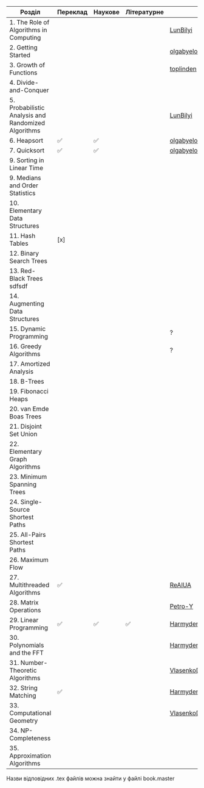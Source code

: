 | Розділ | Переклад | Наукове | Літературне | |
| --- | --- | --- | --- | --- |
|  1. The Role of Algorithms in Computing              |                  |                  |                  |[LunBilyi](https://github.com/Harmyder/i2a/issues?q=assignee%3ALunBilyi+is%3Aopen)|
|  2. Getting Started                                  |                  |                  |                  |[olgabyelova](https://github.com/Harmyder/i2a/issues?q=assignee%3Aolgabyelova+is%3Aopen)|
|  3. Growth of Functions                              |                  |                  |                  |[toplinden](https://github.com/Harmyder/i2a/issues?q=assignee%3Atoplinden+is%3Aopen)|
|  4. Divide-and-Conquer                               |                  |                  |                  ||
|  5. Probabilistic Analysis and Randomized Algorithms |                  |                  |                  |[LunBilyi](https://github.com/Harmyder/i2a/issues?q=assignee%3ALunBilyi+is%3Aopen)|
|  6. Heapsort                                         |:white_check_mark:|:white_check_mark:|                  |[olgabyelova](https://github.com/Harmyder/i2a/issues?q=assignee%3Aolgabyelova+is%3Aopen)|
|  7. Quicksort                                        |:white_check_mark:|:white_check_mark:|                  |[olgabyelova](https://github.com/Harmyder/i2a/issues?q=assignee%3Aolgabyelova+is%3Aopen)|
|  9. Sorting in Linear Time                           |                  |                  |                  ||
|  9. Medians and Order Statistics                     |                  |                  |                  ||
| 10. Elementary Data Structures                       |                  |                  |                  ||
| 11. Hash Tables                                      |         [x]         |                  |                  ||
| 12. Binary Search Trees                              |                  |                  |                  ||
| 13. Red-Black Trees                           sdfsdf       |                  |                  |                  ||
| 14. Augmenting Data Structures                       |                  |                  |                  ||
| 15. Dynamic Programming                              |                  |                  |                  |?|
| 16. Greedy Algorithms                                |                  |                  |                  |?|
| 17. Amortized Analysis                               |                  |                  |                  ||
| 18. B-Trees                                          |                  |                  |                  ||
| 19. Fibonacci Heaps                                  |                  |                  |                  ||
| 20. van Emde Boas Trees                              |                  |                  |                  ||
| 21. Disjoint Set Union                               |                  |                  |                  ||
| 22. Elementary Graph Algorithms                      |                  |                  |                  ||
| 23. Minimum Spanning Trees                           |                  |                  |                  ||
| 24. Single-Source Shortest Paths                     |                  |                  |                  ||
| 25. All-Pairs Shortest Paths                         |                  |                  |                  ||
| 26. Maximum Flow                                     |                  |                  |                  ||
| 27. Multithreaded Algorithms                         |:white_check_mark:|                  |                  |[ReAlUA](https://github.com/Harmyder/i2a/issues?q=assignee%3AReAlUA+is%3Aopen)|
| 28. Matrix Operations                                |                  |                  |                  |[Petro-Y](https://github.com/Harmyder/i2a/issues/assigned/Petro-Y)|
| 29. Linear Programming                               |:white_check_mark:|:white_check_mark:|:white_check_mark:|[Harmyder](https://github.com/Harmyder/i2a/issues?q=assignee%3AHarmyder+is%3Aopen)|
| 30. Polynomials and the FFT                          |                  |                  |                  |[Harmyder](https://github.com/Harmyder/i2a/issues?q=assignee%3AHarmyder+is%3Aopen)|
| 31. Number-Theoretic Algorithms                      |                  |                  |                  |[VlasenkoDmytro](https://github.com/Harmyder/i2a/issues?q=assignee%3AVlasenkoDmytro+is%3Aopen)|
| 32. String Matching                                  |:white_check_mark:|                  |                  |[Harmyder](https://github.com/Harmyder/i2a/issues?q=assignee%3AHarmyder+is%3Aopen)|
| 33. Computational Geometry                           |                  |                  |                  |[VlasenkoDmytro](https://github.com/Harmyder/i2a/issues?q=assignee%3AVlasenkoDmytro+is%3Aopen)|
| 34. NP-Completeness                                  |                  |                  |                  ||
| 35. Approximation Algorithms                         |                  |                  |                  ||

Назви відповідних .tex файлів можна знайти у файлі book.master
